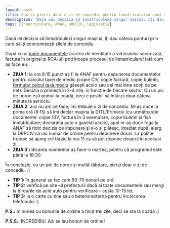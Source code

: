 ```yaml
---
layout: post
title: Cum să pierzi doar o zi de concediu pentru înmatricularea unui autoturism nou în București
description: "Dacă iei decizia să înmatriculezi singur mașina, îți dau câteva ponturi prin care să-ți economisești zilele de concediu."
tags: [înmatriculare, ANAF, DRPCIV, legislație]
---
```


Dacă iei decizia să înmatriculezi singur mașina, îți dau câteva ponturi prin care să-ți economisești zilele de concediu.

După ce ai [toate documentele](http://prefecturabucuresti.ro/?d=serviciu_inmatriculare&sub=neinmatriculat_romania_ue) (cartea de identitate a vehiculului securizată, factura în original și RCA-ul) poți începe procesul de înmatriculare! Iată cum aș face eu:

* <b>ZIUA 1:</b> la ora 8:15 punct aș fi la ANAF pentru depunerea documentelor pentru calculul taxei de mediu (copie CIV, copie factură, copie buletin, [formular calcul taxa mediu](https://static.anaf.ro/static/10/Anaf/legislatie/Anexa2_poluare.pdf) găsești acolo sau cel mai bine scoți de pe net). Decizia o primești în 2-4 zile, în funcție de fiecare sector. Cu un pic de noroc ești primul la coadă, deci e posibil să întârzii doar câteva minute la serviciu.
* <b>ZIUA 2:</b> aici nu am ce face, îmi trebuie o zi de concediu. M-aș duce la prima oră (8:15) să îmi declar mașina la DITL/Primarie (cu următoarele documente: copie CIV, factura în 3 exemplare, copie buletin și fișă înmatriculare; declaratia auto o gasesti acolo), apoi m-aș duce fuga la ANAF să ridic decizia de impunere și s-o și plătesc, imediat după, alerg la DRPCIV să iau număr de ordine pentru depunere dosar. La poliție trebuie să ajung cel târziu la ora 11 ca să pot depune dosarul în aceeasi zi.
* <b>ZIUA 3:</b>ridicarea numerelor aș face-o  marțea, pentru că programul este până la 18:30.

În concluzie, cu un pic de noroc și multă răbdare, pierzi doar o zi de concediu. :)

* <b>TIP 1:</b> în general se fac cam 60-70 bonuri pe oră;
* <b>TIP 2:</b> verifică pe site-ul prefecturii dacă ai toate documentele sau mergi la birourile de acte auto pentru verificare - costa 10-15 lei;
* <b>TIP 3:</b> ia o carte cu tine sau o baterie externă pentru încărcarea telefonului :)

<b>P.S.:</b> minunea cu bonurile de ordine a tinut trei zile, deci se sta la coada :)

<b>P.S.S.:</b> INCREDIBIL! Azi se iau bonuri de ordine!
